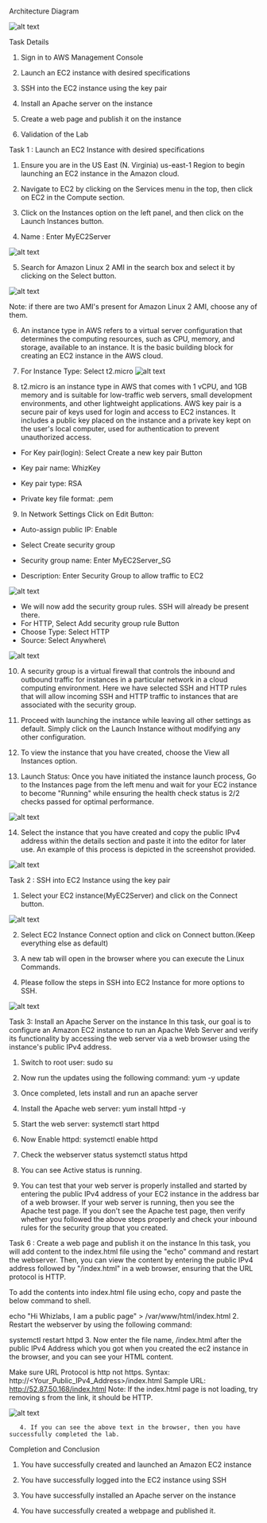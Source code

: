 #
 Architecture Diagram

![alt text](image.png)

Task Details
1. Sign in to AWS Management Console

2. Launch an EC2 instance with desired specifications

3. SSH into the EC2 instance using the key pair

4. Install an Apache server on the instance

5. Create a web page and publish it on the instance

6. Validation of the Lab


Task 1 : Launch an EC2 Instance with desired specifications
1. Ensure you are in the US East (N. Virginia) us-east-1 Region to begin launching an EC2 instance in the Amazon cloud.

2. Navigate to EC2 by clicking on the Services menu in the top, then click on EC2 in the Compute section.

3. Click on the Instances option on the left panel, and then click on the Launch Instances button.

4. Name : Enter MyEC2Server

![alt text](image-2.png)



5. Search for Amazon Linux 2 AMI in the search box and select it by clicking on the Select button.

![alt text](image-3.png)


Note: if there are two AMI's present for Amazon Linux 2 AMI, choose any of them.

6. An instance type in AWS refers to a virtual server configuration that determines the computing resources, such as CPU, memory, and storage, available to an instance. It is the basic building block for creating an EC2 instance in the AWS cloud.

7. For Instance Type: Select t2.micro
![alt text](image-4.png)


8. t2.micro is an instance type in AWS that comes with 1 vCPU, and 1GB memory and is suitable for low-traffic web servers, small development environments, and other lightweight applications.
AWS key pair is a secure pair of keys used for login and access to EC2 instances. It includes a public key placed on the instance and a private key kept on the user's local computer, used for authentication to prevent unauthorized access.

* For Key pair(login): Select Create a new key pair Button

* Key pair name: WhizKey

* Key pair type: RSA

* Private key file format: .pem

9. In Network Settings Click on Edit Button:

* Auto-assign public IP: Enable

* Select Create security group

* Security group name: Enter MyEC2Server_SG

* Description: Enter Security Group to allow traffic to EC2  

![alt text](image-5.png)

    

* We will now add the security group rules. SSH will already be present there. 
* For HTTP, Select Add security group rule Button
* Choose Type: Select HTTP 
* Source: Select Anywhere\

 ![alt text](image-7.png)




10. A security group is a virtual firewall that controls the inbound and outbound traffic for instances in a particular network in a cloud computing environment. Here we have selected SSH and HTTP rules that will allow incoming SSH and HTTP traffic to instances that are associated with the security group.

11. Proceed with launching the instance while leaving all other settings as default. Simply click on the Launch Instance without modifying any other configuration.

12. To view the instance that you have created, choose the View all Instances option.

13. Launch Status: Once you have initiated the instance launch process, Go to the Instances page from the left menu and wait for your EC2 instance to become "Running" while ensuring the health check status is 2/2 checks passed for optimal performance.

  ![alt text](image-9.png)



14. Select the instance that you have created and copy the public IPv4 address within the details section and paste it into the editor for later use. An example of this process is depicted in the screenshot provided.

  ![alt text](image-12.png)



Task 2 : SSH into EC2 Instance using the key pair
1. Select your EC2 instance(MyEC2Server) and click on the Connect button.
 
  ![alt text](image-14.png)

2. Select EC2 Instance Connect option and click on Connect button.(Keep everything else as default)

3. A new tab will open in the browser where you can execute the Linux Commands.

4. Please follow the steps in SSH into EC2 Instance for more options to SSH. 
 
 ![alt text](image-16.png)


Task 3: Install an Apache Server on the instance
In this task, our goal is to configure an Amazon EC2 instance to run an Apache Web Server and verify its functionality by accessing the web server via a web browser using the instance's public IPv4 address.

1. Switch to root user:
sudo su

2. Now run the updates using the following command:
yum -y update

3. Once completed, lets install and run an apache server

4. Install the Apache web server:
yum install httpd -y

5. Start the web server:
systemctl start httpd

6. Now Enable httpd:
systemctl enable httpd

7. Check the webserver status
systemctl status httpd

8. You can see Active status is running.


9. You can test that your web server is properly installed and started by entering the public IPv4 address of your EC2 instance in the address bar of a web browser. If your web server is running, then you see the Apache test page. If you don't see the Apache test page, then verify whether you followed the above steps properly and check your inbound rules for the security group that you created.


Task 6 : Create a web page and publish it on the instance
In this task, you will add content to the index.html file using the "echo" command and restart the webserver. Then, you can view the content by entering the public IPv4 address followed by "/index.html" in a web browser, ensuring that the URL protocol is HTTP. 

To add the contents into index.html file using echo, copy and paste the below command to shell.

echo "<html>Hi Whizlabs, I am a public page</html>" > /var/www/html/index.html
2. Restart the webserver by using the following command:

systemctl restart httpd
3. Now enter the file name, /index.html after the public IPv4 Address which you got when you created the ec2 instance in the browser, and you can see your HTML content.

Make sure URL Protocol is http not https.
Syntax: http://<Your_Public_IPv4_Address>/index.html
Sample URL: http://52.87.50.168/index.html
Note: If the index.html page is not loading, try removing s from the link, it should be HTTP.
               
![alt text](image-1.png)

       4. If you can see the above text in the browser, then you have successfully completed the lab.

Completion and Conclusion

1. You have successfully created and launched an Amazon EC2 instance

2. You have successfully logged into the EC2 instance using SSH

3. You have successfully installed an Apache server on the instance

4. You have successfully created a webpage and published it.       



